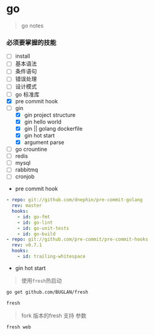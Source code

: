 # go

> go notes

### 必须要掌握的技能

- [ ] install
- [ ] 基本语法
- [ ] 条件语句
- [ ] 错误处理
- [ ] 设计模式
- [ ] go 标准库
- [x] pre commit hook
- [ ] gin
	- [x] gin project structure
	- [x] gin hello world
	- [x] gin || golang dockerfile
	- [x] gin hot start
	- [x] argument parse
- [ ] go crountine
- [ ] redis
- [ ] mysql
- [ ] rabbitmq
- [ ] cronjob

- pre commit hook

```yaml
- repo: git://github.com/dnephin/pre-commit-golang
  rev: master
  hooks:
    - id: go-fmt
    - id: go-lint
    - id: go-unit-tests
    - id: go-build
- repo: git://github.com/pre-commit/pre-commit-hooks
  rev: v0.7.1
  hooks:
    - id: trailing-whitespace
```

- gin hot start

> 使用`fresh`热启动

```bash
go get github.com/BUGLAN/fresh
```

```bash
fresh
```

> fork 版本的fresh 支持 参数

```bash
fresh web
```
